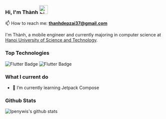 ### Hi, I'm Thành <img src="https://user-images.githubusercontent.com/1303154/88677602-1635ba80-d120-11ea-84d8-d263ba5fc3c0.gif" width="28px" height="28px" alt="hi">
📫 How to reach me: **thanhdepzai37@gmail.com**
<p>
  I'm Thành, a mobile engineer and currently majoring in computer science at 
  <a href="https://hust.edu.vn/">Hanoi University of Science and Technology</a>.
</p>

### Top Technologies
![Flutter Badge](https://img.shields.io/badge/Flutter-5BB5E8?logo=flutter&logoColor=5BB5E8&style=for-the-badge&labelColor=black) 
  ![Flutter Badge](https://img.shields.io/badge/Kotlin-B128E8?logo=kotlin&logoColor=B128E8&style=for-the-badge&labelColor=black) 

### What I current do
- 🌱 I’m currently learning Jetpack Compose
<!---
- 👯 I’m looking to collaborate on ...
- 🤔 I’m looking for help with ...
- 💬 Ask me about ...
- 📫 How to reach me: ...
- 😄 Pronouns: ...
- ⚡ Fun fact: ...
-->
### Github Stats
![Ipenywis's github stats](https://github-readme-stats.vercel.app/api?username=ipenywis&count_private=true&theme=tokyonight&hide=contribs,prs)
